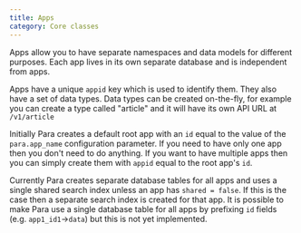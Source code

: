 ```yaml
---
title: Apps
category: Core classes
---
```


Apps allow you to have separate namespaces and data models for different purposes. Each app lives in its own separate
database and is independent from apps.

Apps have a unique `appid` key which is used to identify them. They also have a set of data types. Data types can be
created on-the-fly, for example you can create a type called "article" and it will have its own API URL at
`/v1/article`

Initially Para creates a default root app with an `id` equal to the value of the `para.app_name`
configuration parameter. If you need to have only one app then you don't need to do anything. If you want to have
multiple apps then you can simply create them with `appid` equal to the root app's `id`.

Currently Para creates separate database tables for all apps and uses a single shared search index unless an app has
`shared = false`. If this is the case then a separate search index is created for that app. It is possible to make
Para use a single database table for all apps by prefixing `id` fields (e.g. `app1_id1`->`data`) but this is not yet
implemented.
